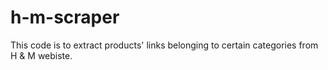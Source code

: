 # h-m-scraper
This code is to extract products' links belonging to certain categories from H &amp; M webiste. 
